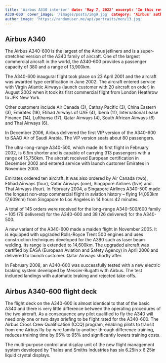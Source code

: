 ```yaml
---
title: 'Airbus A330 interior' date: 'May 7, 2022' excerpt: 'In this review, we will be looking at the new Airbus
A330-600' cover_image: '/images/posts/img9.jpg' category: 'Airbus' author: 'Mike Richards'
author_image: 'https://randomuser.me/api/portraits/men/13.jpg'
---
```


## Airbus A340

The Airbus A340-600 is the largest of the Airbus jetliners and is a super-stretched version of the A340 family of
aircraft. One of the largest commercial aircraft in the world, the A340-600 provides a passenger capacity of 380 and a
range of 13,900km.

The A340-600 inaugural flight took place on 23 April 2001 and the aircraft was awarded type certification in June 2002.
The aircraft entered service with Virgin Atlantic Airways (launch customer with 20 aircraft on order) in August 2002
when it took its first commercial flight from London Heathrow to JFK New York.

Other customers include Air Canada (3), Cathay Pacific (3), China Eastern (3), Emirates (18), Etihad Airways of UAE (4),
Iberia (11), International Lease Finance (14), Lufthansa (17), Qatar Airways (4), South African Airways (6) and Thai
Airways (6).

In December 2006, Airbus delivered the first VIP version of the A340-600 to SAAD Air of Saudi Arabia. The VIP version
seats about 80 passengers.

The ultra-long-range A340-500, which made its first flight in February 2002, is 6.5m shorter and is capable of carrying
313 passengers with a range of 15,750km. The aircraft received European certification in December 2002 and entered
service with launch customer Emirates in November 2003.

Emirates ordered ten aircraft. It was also ordered by Air Canada (two), Etihad Airways (four), Qatar Airways (one),
Singapore Airlines (five) and Thai Airways (four). In February 2004, a Singapore Airlines A340-500 made the longest
non-stop commercial flight in aviation history – flying 14,093km (7,609nm) from Singapore to Los Angeles in 14 hours 42
minutes.

A total of 145 orders were received for the long-range A340-500/600 family – 105 (79 delivered) for the A340-600 and
38 (26 delivered) for the A340-500.

A new variant of the A340-600 made a maiden flight in November 2005. It is equipped with upgraded Rolls-Royce Trent 500
engines and uses construction techniques developed for the A380 such as laser beam welding. Its range is extended to
14,600km. The upgraded aircraft was certified by EASA (European Aviation and Safety Agency) in April 2006 and delivered
to launch customer. Qatar Airways shortly after.

In February 2008, an A340-600 was successfully tested with a new electric braking system developed by Messier-Bugatti
with Airbus. The test included landings with automatic braking and rejected take-offs.

## Airbus A340-600 flight deck

The flight deck on the A340-600 is almost identical to that of the basic A340 and there is very little difference
between the operating procedures of the two aircraft. As a consequence any pilot qualified to fly the A340 will need
only one or two days briefing to be flight rated for the A340-600. The Airbus Cross Crew Qualification (CCQ) program,
enabling pilots to transit from one Airbus fly-by-wire family to another through difference training, reduces training
time by 65% to 95% and significantly lowers training costs.

The multi-purpose control and display unit of the new flight management system developed by Thales and Smiths Industries
has six 6.25in x 6.25in liquid crystal displays.